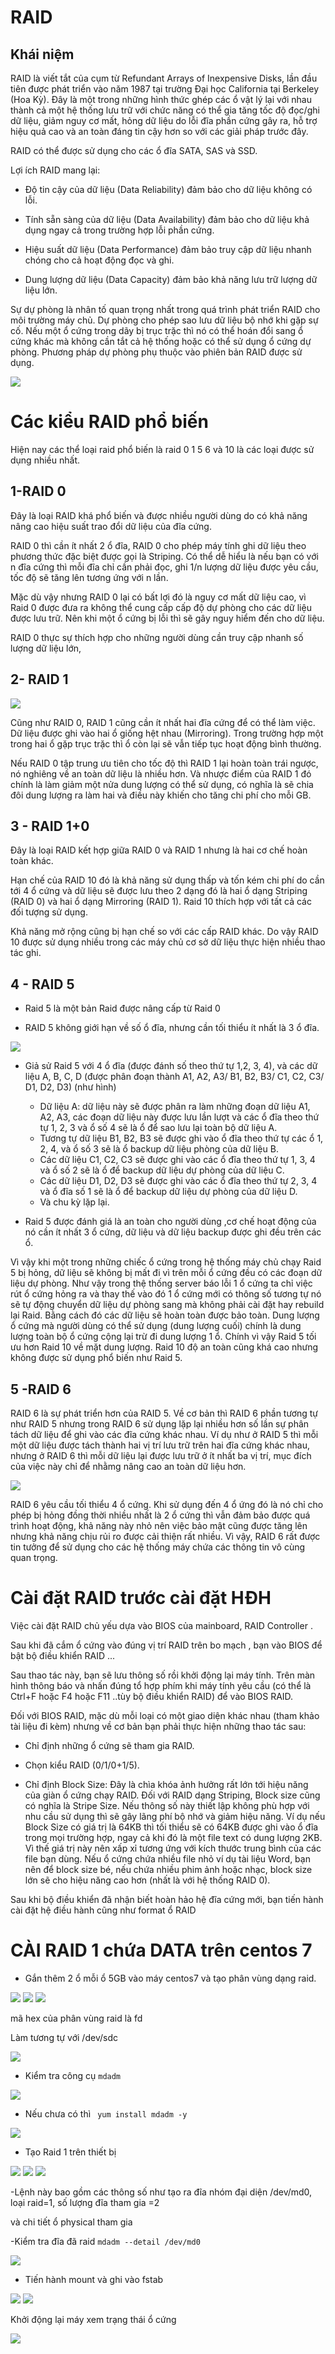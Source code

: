 # RAID

## Khái niệm 

RAID là viết tắt của cụm từ Refundant Arrays of Inexpensive Disks, lần đầu tiên được phát triển vào năm 1987 tại trường Đại học California tại Berkeley (Hoa Kỳ). Đây là một trong những hình thức ghép các ổ vật lý lại với nhau thành cả một hệ thống lưu trữ với chức năng có thể gia tăng tốc độ đọc/ghi dữ liệu, giảm nguy cơ mất, hỏng dữ liệu do lỗi đĩa phần cứng gây ra, hỗ trợ hiệu quả cao và an toàn đáng tin cậy hơn so với các giải pháp trước đây.

RAID có thể được sử dụng cho các ổ đĩa SATA, SAS và SSD.

Lợi ích RAID mang lại:

- Độ tin cậy của dữ liệu (Data Reliability) đảm bảo cho dữ liệu không có lỗi.

- Tính sẵn sàng của dữ liệu (Data Availability) đảm bảo cho dữ liệu khả dụng ngay cả trong trường hợp lỗi phần cứng.

- Hiệu suất dữ liệu (Data Performance) đảm bảo truy cập dữ liệu nhanh chóng cho cả hoạt động đọc và ghi.

- Dung lượng dữ liệu (Data Capacity) đảm bảo khả năng lưu trữ lượng dữ liệu lớn.

Sự dự phòng là nhân tố quan trọng nhất trong quá trình phát triển RAID cho môi trường máy chủ. Dự phòng cho phép sao lưu dữ liệu bộ nhớ khi gặp sự cố. Nếu một ổ cứng trong dãy bị trục trặc thì nó có thể hoán đổi sang ổ cứng khác mà không cần tắt cả hệ thống hoặc có thể sử dụng ổ cứng dự phòng. Phương pháp dự phòng phụ thuộc vào phiên bản RAID được sử dụng.

<img src="img/172.png">

# Các kiểu RAID phổ biến

Hiện nay các thể loại raid phổ biến  là raid 0 1 5 6 và 10 là các loại được sử dụng nhiều nhất.

## 1-RAID 0



Đây là loại RAID khá phổ biến và được nhiều người dùng do có khả năng nâng cao hiệu suất trao đổi dữ liệu của đĩa cứng.

RAID 0 thì cần ít nhất 2 ổ đĩa, RAID 0 cho phép máy tính ghi dữ liệu theo phương thức đặc biệt được gọi là Striping. Có thể dễ hiểu là nếu bạn có với n đĩa cứng thì mỗi đĩa chỉ cần phải đọc, ghi 1/n lượng dữ liệu được yêu cầu, tốc độ sẽ tăng lên tương ứng với n lần.

Mặc dù vậy nhưng RAID 0 lại có bất lợi đó là nguy cơ mất dữ liệu cao, vì Raid 0 được đưa ra không thể cung cấp cấp độ dự phòng cho các dữ liệu được lưu trữ. Nên khi một ổ cứng bị lỗi thì sẽ gây nguy hiểm đến cho dữ liệu.

RAID 0 thực sự thích hợp cho những người dùng cần truy cập nhanh số lượng dữ liệu lớn, 



## 2- RAID 1

<img src="img/174.png">

Cũng như RAID 0, RAID 1 cũng cần ít nhất hai đĩa cứng để có thể làm việc. Dữ liệu được ghi vào hai ổ giống hệt nhau (Mirroring). Trong trường hợp một trong hai ổ gặp trục trặc thì ổ còn lại sẽ vẫn tiếp tục hoạt động bình thường.

Nếu RAID 0 tập trung ưu tiên cho tốc độ thì RAID 1 lại hoàn toàn trái ngược, nó nghiêng về an toàn dữ liệu là nhiều hơn. Và nhược điểm của RAID 1 đó chính là làm giảm một nửa dung lượng có thể sử dụng, có nghĩa là sẽ chia đôi dung lượng ra làm hai và điều này khiến cho tăng chi phí cho mỗi GB.

## 3 - RAID 1+0


Đây là loại RAID kết hợp giữa RAID 0 và RAID 1 nhưng là hai cơ chế hoàn toàn khác.

Hạn chế của RAID 10 đó là khả năng sử dụng thấp và tốn kém chi phí do cần tới 4 ổ cứng và dữ liệu sẽ được lưu theo 2 dạng đó là hai ổ dạng Striping (RAID 0) và hai ổ dạng Mirroring (RAID 1). Raid 10 thích hợp với tất cả các đối tượng sử dụng.

Khả năng mở rộng cũng bị hạn chế so với các cấp RAID khác. Do vậy RAID 10 được sử dụng nhiều trong các máy chủ cơ sở dữ liệu thực hiện nhiều thao tác ghi.

## 4 - RAID 5 

- Raid 5 là một bản Raid được nâng cấp từ Raid 0

- RAID 5 không giới hạn về số ổ đĩa, nhưng cần tối thiểu ít nhất là 3 ổ đĩa.

<img src="img/178.png">

- Giả sử  Raid 5 với 4 ổ đĩa (được đánh số theo thứ tự 1,2, 3, 4), và các dữ liệu A, B, C, D (được phân đoạn thành A1, A2, A3/ B1, B2, B3/ C1, C2, C3/ D1, D2, D3) (như hình)

  - Dữ liệu A: dữ liệu này sẽ được phân ra làm những đoạn dữ liệu A1, A2, A3, các đoạn dữ liệu này được lưu lần lượt và các ổ đĩa theo thứ tự 1, 2, 3 và ổ số 4 sẽ là ổ để sao lưu lại toàn bộ dữ liệu A.
  - Tương tự dữ liệu B1, B2, B3 sẽ được ghi vào ổ đĩa theo thứ tự các ổ 1, 2, 4, và ổ số 3 sẽ là ổ backup dữ liệu phòng của dữ liệu B.
  - Các dữ liệu C1, C2, C3 sẽ được ghi vào các ổ đĩa theo thứ tự 1, 3, 4 và ổ số 2 sẽ là ổ để backup dữ liệu dự phòng của dữ liệu C.
  - Các dữ liệu D1, D2, D3 sẽ được ghi vào các ổ đĩa theo thứ tự 2, 3, 4 và ổ đĩa số 1 sẽ là ổ để backup dữ liệu dự phòng của dữ liệu D.
  - Và chu kỳ lặp lại.

- Raid 5 được đánh giá là an toàn cho người dùng ,cơ chế hoạt động của nó cần ít nhất 3 ổ cứng, dữ liệu và dữ liệu backup được ghi đều trên các ổ.

Vì vậy khi một trong những chiếc ổ cứng trong hệ thống máy chủ chạy Raid 5  bị hỏng, dữ liệu sẽ không bị mất đi vì trên mỗi ổ cứng đều có các đoạn dữ liệu dự phòng. Như vậy trong thệ thống server báo lỗi 1 ổ cứng ta chỉ việc rút ổ cứng hỏng ra và thay thế vào đó 1 ổ cứng mới có thông số tương tự  nó sẽ tự động chuyển dữ liệu dự phòng sang mà không phải cài đặt hay rebuild lại Raid.  Bằng cách đó các dữ liệu sẽ hoàn toàn được bảo toàn. Dung lượng ổ cứng mà người dùng có thể sử dụng (dung lượng cuối) chính là dung lượng toàn bộ ổ cứng cộng lại trừ đi dung lượng 1 ổ. Chính vì vậy Raid 5 tối ưu hơn Raid 10 về mặt dung lượng. Raid 10 độ an toàn cũng khá cao nhưng không được sử dụng phổ biến như Raid 5.

## 5 -RAID 6

RAID 6 là sự phát triển hơn của RAID 5. Về cơ bản thì RAID 6 phần tương tự như RAID 5 nhưng trong RAID 6 sử dụng lặp lại nhiều hơn số lần sự phân tách dữ liệu để ghi vào các đĩa cứng khác nhau. Ví dụ như ở RAID 5 thì mỗi một dữ liệu được tách thành hai vị trí lưu trữ trên hai đĩa cứng khác nhau, nhưng ở RAID 6 thì mỗi dữ liệu lại được lưu trữ ở ít nhất ba vị trí, mục đích của việc này chỉ để nhằmg nâng cao an toàn dữ liệu hơn.

<img src="img/179.png">

RAID 6 yêu cầu tối thiểu 4 ổ cứng. Khi sử dụng đến 4 ổ ứng đó là nó chỉ cho phép bị hỏng đồng thời nhiều nhất là 2 ổ cứng thì vẫn đảm bảo được quá trình hoạt động, khả năng này nhỏ nên việc bảo mật cũng được tăng lên nhưng khả năng chịu rủi ro được cải thiện rất nhiều. Vì vậy, RAID 6 rất được tin tưởng để sử dụng cho các hệ thống máy chứa các thông tin vô cùng quan trọng.




# Cài đặt RAID trước cài đặt HĐH
Việc cài đặt RAID  chủ yếu dựa vào BIOS của mainboard, RAID Controller .

Sau khi đã cắm ổ cứng vào đúng vị trí RAID trên bo mạch , bạn vào BIOS  để bật bộ điều khiển RAID ...

Sau thao tác này, bạn sẽ lưu thông số rồi khởi động lại máy tính. Trên  màn hình thông báo và nhấn đúng tổ hợp phím khi máy tính yêu cầu (có thể là Ctrl+F hoặc F4 hoặc F11 ..tùy bộ điều khiển RAID) để vào BIOS RAID.

Đối với BIOS RAID, mặc dù mỗi loại có một giao diện khác nhau (tham khảo tài liệu đi kèm) nhưng về cơ bản bạn phải thực hiện những thao tác sau:

+ Chỉ định những ổ cứng sẽ tham gia RAID.

+ Chọn kiểu RAID (0/1/0+1/5).

+ Chỉ định Block Size: Đây là chìa khóa ảnh hưởng rất lớn tới hiệu năng của giàn ổ cứng chạy RAID. Đối với RAID dạng Striping, Block size cũng có nghĩa là Stripe Size. Nếu thông số này thiết lập không phù hợp với nhu cầu sử dụng thì sẽ gây lãng phí bộ nhớ và giảm hiệu năng. Ví dụ nếu Block Size có giá trị là 64KB thì tối thiểu sẽ có 64KB được ghi vào ổ đĩa trong mọi trường hợp, ngay cả khi đó là một file text có dung lượng 2KB. Vì thế giá trị này nên xấp xỉ tương ứng với kích thước trung bình của các file bạn dùng. Nếu ổ cứng chứa nhiều file nhỏ ví dụ tài liệu Word, bạn nên để block size bé, nếu chứa nhiều phim ảnh hoặc nhạc, block size lớn sẽ cho hiệu năng cao hơn (nhất là với hệ thống RAID 0).


Sau khi bộ điều khiển đã nhận biết hoàn hảo hệ đĩa cứng mới, bạn tiến hành cài đặt hệ điều hành cũng như format ổ RAID

# CÀI RAID 1 chứa DATA trên centos 7

- Gắn thêm 2 ổ mỗi ổ 5GB vào máy centos7 và tạo phân vùng dạng raid.

<img src="th/16.png">

<img src="th/17.png">

<img src="th/18.png">

mã hex của phân vùng raid là fd

Làm tương tự với /dev/sdc

 <img src="th/19.png">

- Kiểm tra công cụ `mdadm`

<img src="th/20.png">

- Nếu chưa có thì ` yum install mdadm -y`

<img src="th/21.png">

- Tạo Raid 1 trên thiết bị

<img src="th/21.png">

<img src="th/22.png">

<img src="th/23.png">

-Lệnh này bao gồm các thông số như tạo ra đĩa nhóm đại diện /dev/md0, loại raid=1, số lượng đĩa tham gia =2

và chi tiết ổ physical tham gia

-Kiểm tra đĩa đã raid `mdadm --detail /dev/md0`

<img src="th/24.png">

- Tiến hành mount và ghi vào fstab

<img src="th/25.png">

<img src="th/26.png">

Khởi động lại máy xem trạng thái ổ cứng

<img src="th/27.png">